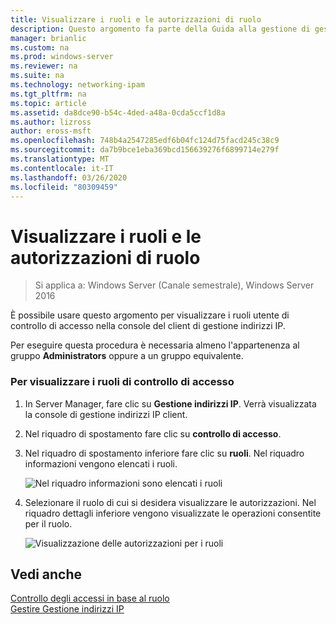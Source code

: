 ```yaml
---
title: Visualizzare i ruoli e le autorizzazioni di ruolo
description: Questo argomento fa parte della Guida alla gestione di gestione indirizzi IP in Windows Server 2016.
manager: brianlic
ms.custom: na
ms.prod: windows-server
ms.reviewer: na
ms.suite: na
ms.technology: networking-ipam
ms.tgt_pltfrm: na
ms.topic: article
ms.assetid: da8dce90-b54c-4ded-a48a-0cda5ccf1d8a
ms.author: lizross
author: eross-msft
ms.openlocfilehash: 748b4a2547285edf6b04fc124d75facd245c38c9
ms.sourcegitcommit: da7b9bce1eba369bcd156639276f6899714e279f
ms.translationtype: MT
ms.contentlocale: it-IT
ms.lasthandoff: 03/26/2020
ms.locfileid: "80309459"
---
```

# <a name="view-roles-and-role-permissions"></a>Visualizzare i ruoli e le autorizzazioni di ruolo

>Si applica a: Windows Server (Canale semestrale), Windows Server 2016

È possibile usare questo argomento per visualizzare i ruoli utente di controllo di accesso nella console del client di gestione indirizzi IP.  
  
Per eseguire questa procedura è necessaria almeno l'appartenenza al gruppo **Administrators** oppure a un gruppo equivalente.  
  
### <a name="to-view-access-control-roles"></a>Per visualizzare i ruoli di controllo di accesso  
  
1.  In Server Manager, fare clic su  **Gestione indirizzi IP**. Verrà visualizzata la console di gestione indirizzi IP client.  
  
2.  Nel riquadro di spostamento fare clic su **controllo di accesso**.  
  
3.  Nel riquadro di spostamento inferiore fare clic su **ruoli**. Nel riquadro informazioni vengono elencati i ruoli.  
  
    ![Nel riquadro informazioni sono elencati i ruoli](../../media/View-Roles-and-Role-Permissions/ipam_ViewRoles_01.jpg)  
  
4.  Selezionare il ruolo di cui si desidera visualizzare le autorizzazioni. Nel riquadro dettagli inferiore vengono visualizzate le operazioni consentite per il ruolo.  
  
    ![Visualizzazione delle autorizzazioni per i ruoli](../../media/View-Roles-and-Role-Permissions/ipam_ViewRoles_02.jpg)  
  
## <a name="see-also"></a>Vedi anche  
[Controllo degli accessi in base al ruolo](Role-based-Access-Control.md)  
[Gestire Gestione indirizzi IP](Manage-IPAM.md)  
  


